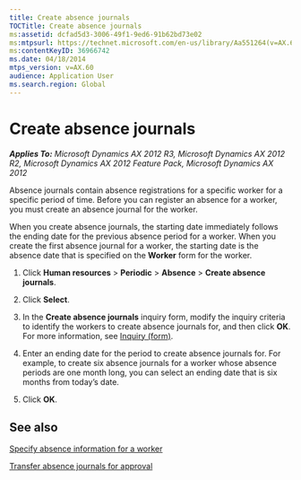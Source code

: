 ```yaml
---
title: Create absence journals
TOCTitle: Create absence journals
ms:assetid: dcfad5d3-3006-49f1-9ed6-91b62bd73e02
ms:mtpsurl: https://technet.microsoft.com/en-us/library/Aa551264(v=AX.60)
ms:contentKeyID: 36966742
ms.date: 04/18/2014
mtps_version: v=AX.60
audience: Application User
ms.search.region: Global
---
```


# Create absence journals 


_**Applies To:** Microsoft Dynamics AX 2012 R3, Microsoft Dynamics AX 2012 R2, Microsoft Dynamics AX 2012 Feature Pack, Microsoft Dynamics AX 2012_

Absence journals contain absence registrations for a specific worker for a specific period of time. Before you can register an absence for a worker, you must create an absence journal for the worker.

When you create absence journals, the starting date immediately follows the ending date for the previous absence period for a worker. When you create the first absence journal for a worker, the starting date is the absence date that is specified on the **Worker** form for the worker.

1.  Click **Human resources** \> **Periodic** \> **Absence** \> **Create absence journals**.

2.  Click **Select**.

3.  In the **Create absence journals** inquiry form, modify the inquiry criteria to identify the workers to create absence journals for, and then click **OK**. For more information, see [Inquiry (form)](https://technet.microsoft.com/en-us/library/aa575929\(v=ax.60\)).

4.  Enter an ending date for the period to create absence journals for. For example, to create six absence journals for a worker whose absence periods are one month long, you can select an ending date that is six months from today’s date.

5.  Click **OK**.

## See also

[Specify absence information for a worker](specify-absence-information-for-a-worker.md)

[Transfer absence journals for approval](transfer-absence-journals-for-approval.md)

  


